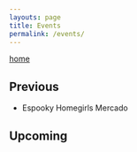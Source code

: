 ```yaml
---
layouts: page
title: Events
permalink: /events/
---
```


[home](./index.markdown)

## Previous

* Espooky Homegirls Mercado

## Upcoming
